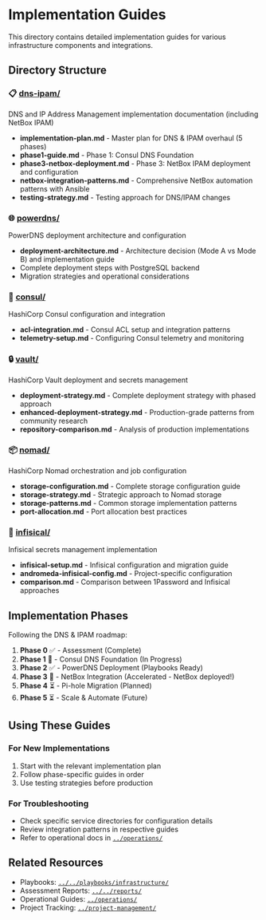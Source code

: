 # Implementation Guides

This directory contains detailed implementation guides for various infrastructure components and integrations.

## Directory Structure

### 📋 [dns-ipam/](dns-ipam/)

DNS and IP Address Management implementation documentation (including NetBox IPAM)

- **implementation-plan.md** - Master plan for DNS & IPAM overhaul (5 phases)
- **phase1-guide.md** - Phase 1: Consul DNS Foundation
- **phase3-netbox-deployment.md** - Phase 3: NetBox IPAM deployment and configuration
- **netbox-integration-patterns.md** - Comprehensive NetBox automation patterns with Ansible
- **testing-strategy.md** - Testing approach for DNS/IPAM changes

### 🌐 [powerdns/](powerdns/)

PowerDNS deployment architecture and configuration

- **deployment-architecture.md** - Architecture decision (Mode A vs Mode B) and implementation guide
- Complete deployment steps with PostgreSQL backend
- Migration strategies and operational considerations

### 🔐 [consul/](consul/)

HashiCorp Consul configuration and integration

- **acl-integration.md** - Consul ACL setup and integration patterns
- **telemetry-setup.md** - Configuring Consul telemetry and monitoring

### 🔒 [vault/](vault/)

HashiCorp Vault deployment and secrets management

- **deployment-strategy.md** - Complete deployment strategy with phased approach
- **enhanced-deployment-strategy.md** - Production-grade patterns from community research
- **repository-comparison.md** - Analysis of production implementations

### 📦 [nomad/](nomad/)

HashiCorp Nomad orchestration and job configuration

- **storage-configuration.md** - Complete storage configuration guide
- **storage-strategy.md** - Strategic approach to Nomad storage
- **storage-patterns.md** - Common storage implementation patterns
- **port-allocation.md** - Port allocation best practices

### 🔑 [infisical/](infisical/)

Infisical secrets management implementation

- **infisical-setup.md** - Infisical configuration and migration guide
- **andromeda-infisical-config.md** - Project-specific configuration
- **comparison.md** - Comparison between 1Password and Infisical approaches

## Implementation Phases

Following the DNS & IPAM roadmap:

1. **Phase 0** ✅ - Assessment (Complete)
2. **Phase 1** 🚧 - Consul DNS Foundation (In Progress)
3. **Phase 2** ✅ - PowerDNS Deployment (Playbooks Ready)
4. **Phase 3** 🚀 - NetBox Integration (Accelerated - NetBox deployed!)
5. **Phase 4** ⏳ - Pi-hole Migration (Planned)
6. **Phase 5** ⏳ - Scale & Automate (Future)

## Using These Guides

### For New Implementations

1. Start with the relevant implementation plan
2. Follow phase-specific guides in order
3. Use testing strategies before production

### For Troubleshooting

- Check specific service directories for configuration details
- Review integration patterns in respective guides
- Refer to operational docs in [`../operations/`](../operations/)

## Related Resources

- Playbooks: [`../../playbooks/infrastructure/`](../../playbooks/infrastructure/)
- Assessment Reports: [`../../reports/`](../../reports/)
- Operational Guides: [`../operations/`](../operations/)
- Project Tracking: [`../project-management/`](../project-management/)

